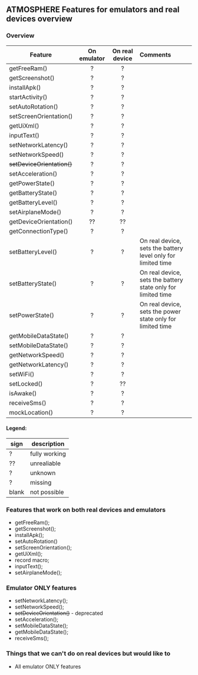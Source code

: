 ## ATMOSPHERE Features for emulators and real devices overview

### Overview
| Feature                    | On emulator   | On real device  | Comments      |
| -------------------------- |:-------------:|:---------------:|:--------------|
| getFreeRam()               | ?             | ?               |               |
| getScreenshot()            | ?             | ?               |               |
| installApk()               | ?             | ?               |               |
| startActivity()            | ?             | ?               |               |
| setAutoRotation()          | ?             | ?               |               |
| setScreenOrientation()     | ?             | ?               |               |
| getUiXml()                 | ?             | ?               |               |
| inputText()                | ?             | ?               |               |
| setNetworkLatency()        | ?             | ?               |               |
| setNetworkSpeed()          | ?             | ?               |               |
| ~~setDeviceOrientation()~~ | ?             | ?               |               |
| setAcceleration()          | ?             | ?               |               |
| getPowerState()            | ?             | ?               |               |
| getBatteryState()          | ?             | ?               |               |
| getBatteryLevel()          | ?             | ?               |               |
| setAirplaneMode()          | ?             | ?               |               |
| getDeviceOrientation()     | ??            | ??              |               |
| getConnectionType()        | ?             | ?               |               |
| setBatteryLevel()          | ?             | ?               |On real device, sets the battery level only for limited time|
| setBatteryState()          | ?             | ?               |On real device, sets the battery state only for limited time|
| setPowerState()            | ?             | ?               |On real device, sets the power state only for limited time  |
| getMobileDataState()       | ?             | ?               |               |
| setMobileDataState()       | ?             | ?               |               |
| getNetworkSpeed()          | ?              | ?               |               |
| getNetworkLatency()        | ?              | ?               |               |
| setWiFi()                  | ?             | ?               |               |
| setLocked()                | ?             | ??              |               |
| isAwake()                  | ?             | ?               |               |
| receiveSms()               | ?             | ?               |               |
| mockLocation()             | ?             | ?               |               |

#### Legend:
|sign   | description      |
|---|----------------------|
|?  | fully working|
|?? | unrealiable |
|?  | unknown |
|? | missing |
|blank|  not possible |

### Features that work on both real devices and emulators
* getFreeRam();
* getScreenshot();
* installApk();
* setAutoRotation()
* setScreenOrientation();
* getUiXml();
* record macro;
* inputText();
* setAirplaneMode();

### Emulator ONLY features
* setNetworkLatency();
* setNetworkSpeed();
* ~~setDeviceOrientation()~~ - deprecated
* setAcceleration();
* setMobileDataState();
* getMobileDataState();
* receiveSms();

### Things that we can't do on real devices but would like to
* All emulator ONLY features
